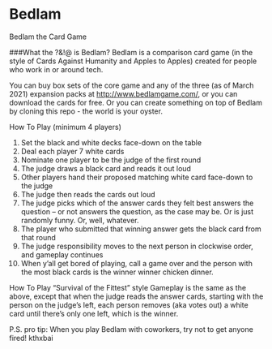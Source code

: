 # Bedlam
Bedlam the Card Game
 
###What the ?&!@ is Bedlam?
Bedlam is a comparison card game (in the style of Cards Against Humanity and Apples to Apples) created for people who work in or around tech.

You can buy box sets of the core game and any of the three (as of March 2021) expansion packs at http://www.bedlamgame.com/, or you can download the cards for free. Or you can create something on top of Bedlam by cloning this repo - the world is your oyster.

How To Play (minimum 4 players)
1.	Set the black and white decks face-down on the table
2.	Deal each player 7 white cards
3.	Nominate one player to be the judge of the first round
4.	The judge draws a black card and reads it out loud
5.	Other players hand their proposed matching white card face-down to the judge
6.	The judge then reads the cards out loud
7.	The judge picks which of the answer cards they felt best answers the question – or not answers the question, as the case may be. Or is just randomly funny. Or, well, whatever.
8.	The player who submitted that winning answer gets the black card from that round
9.	The judge responsibility moves to the next person in clockwise order, and gameplay continues
10.	When y’all get bored of playing, call a game over and the person with the most black cards is the winner winner chicken dinner.

How To Play “Survival of the Fittest” style
Gameplay is the same as the above, except that when the judge reads the answer cards, starting with the person on the judge’s left, each person removes (aka votes out) a white card until there’s only one left, which is the winner.

P.S. pro tip: When you play Bedlam with coworkers, try not to get anyone fired! kthxbai

 
 
